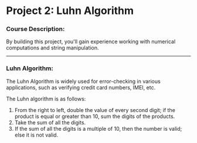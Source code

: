 # Project 2: Luhn Algorithm

### Course Description:
By building this project, you'll gain experience working with numerical computations and string manipulation.

---

### Luhn Algorithm:
The Luhn Algorithm is widely used for error-checking in various applications, such as verifying credit card numbers, IMEI, etc.

The Luhn algorithm is as follows:

1. From the right to left, double the value of every second digit; if the product is equal or greater than 10, sum the digits of the products.
2. Take the sum of all the digits.
3. If the sum of all the digits is a multiple of 10, then the number is valid; else it is not valid.

